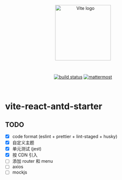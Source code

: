 <p align="center">
  <a href="https://vitejs.dev" target="_blank" rel="noopener noreferrer">
    <img width="180" src="https://vitejs.dev/logo.svg" alt="Vite logo">
  </a>
</p>
<br/>
<p align="center">
  <a href="https://github.com/huauauaa/vite-react-antd-starter/actions/workflows/main.yml"><img src="https://github.com/huauauaa/vite-react-antd-starter/actions/workflows/main.yml/badge.svg?branch=main" alt="build status"></a>
  <a href="https://yuhuazhai.herokuapp.com/team0/channels/vite-react-antd-starter"><img src="https://img.shields.io/badge/chat-mattermost-blue?style=flat&logo=mattermost" alt="mattermost"></a>
</p>
<br/>

# vite-react-antd-starter

## TODO

- [x] code format (eslint + prettier + lint-staged + husky)
- [x] 自定义主题
- [x] 单元测试 (jest)
- [x] 按 CDN 引入
- [ ] 添加 router 和 menu
- [ ] axios
- [ ] mockjs
